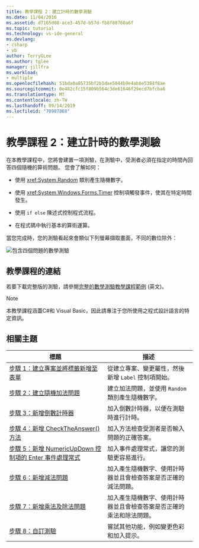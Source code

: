 ```yaml
---
title: 教學課程 2：建立計時的數學測驗
ms.date: 11/04/2016
ms.assetid: d7165d08-ace3-457d-b57d-fb8f80760a6f
ms.topic: tutorial
ms.technology: vs-ide-general
ms.devlang:
- csharp
- vb
author: TerryGLee
ms.author: tglee
manager: jillfra
ms.workload:
- multiple
ms.openlocfilehash: 51bda0a85735bf2b1dae5044b9e4ab8e5384f8ae
ms.sourcegitcommit: 0e482cfc15f809b564c3de61646f29ecd7bfcba6
ms.translationtype: MT
ms.contentlocale: zh-TW
ms.lasthandoff: 09/14/2019
ms.locfileid: "70987868"
---
```

# <a name="tutorial-2-create-a-timed-math-quiz"></a>教學課程 2：建立計時的數學測驗

在本教學課程中，您將會建置一項測驗，在測驗中，受測者必須在指定的時間內回答四個隨機的算術問題。 您會了解如何：

- 使用 <xref:System.Random> 類別產生隨機數字。

- 使用 <xref:System.Windows.Forms.Timer> 控制項觸發事件，使其在特定時間發生。

- 使用 `if else` 陳述式控制程式流程。

- 在程式碼中執行基本的算術運算。

當您完成時，您的測驗看起來會類似下列螢幕擷取畫面，不同的數位除外：

![包含四個問題的數學測驗](../ide/media/express_finishedquiz.png)

## <a name="tutorial-links"></a>教學課程的連結

若要下載完整版的測驗，請參閱[完整的數學測驗教學課程範例](https://code.msdn.microsoft.com/Complete-Math-Quiz-8581813c) \(英文\)。

> [!NOTE]
> 本教學課程涵蓋C#和 Visual Basic，因此請專注于您所使用之程式設計語言的特定資訊。

## <a name="related-topics"></a>相關主題

|標題|描述|
|-----------|-----------------|
|[步驟 1：建立專案並將標籤新增至表單](../ide/step-1-create-a-project-and-add-labels-to-your-form.md)|從建立專案、變更屬性，然後新增 `Label` 控制項開始。|
|[步驟 2：建立隨機加法問題](../ide/step-2-create-a-random-addition-problem.md)|建立加法問題，並使用 `Random` 類別產生隨機數字。|
|[步驟 3：新增倒數計時器](../ide/step-3-add-a-countdown-timer.md)|加入倒數計時器，以便在測驗時進行計時。|
|[步驟 4：新增 CheckTheAnswer() 方法](../ide/step-4-add-the-checktheanswer-parens-method.md)|加入方法檢查受測者是否輸入問題的正確答案。|
|[步驟 5：新增 NumericUpDown 控制項的 Enter 事件處理常式](../ide/step-5-add-enter-event-handlers-for-the-numericupdown-controls.md)|加入事件處理常式，讓您的測驗更容易進行。|
|[步驟 6：新增減法問題](../ide/step-6-add-a-subtraction-problem.md)|加入產生隨機數字、使用計時器並且會檢查答案是否正確的減法問題。|
|[步驟 7：新增乘法及除法問題](../ide/step-7-add-multiplication-and-division-problems.md)|加入產生隨機數字、使用計時器並且會檢查答案是否正確的乘法和除法問題。|
|[步驟 8：自訂測驗](../ide/step-8-customize-the-quiz.md)|嘗試其他功能，例如變更色彩和加入提示。|
